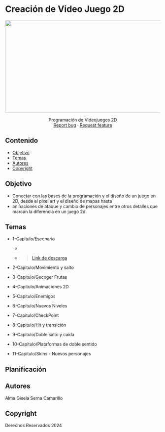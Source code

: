 # Creación de Video Juego 2D
<p align="center">
    <img src="(https://i.pinimg.com/originals/02/01/1e/02011ec8554277b8c70bf22fb192123c.gif)" alt="Logo" width=1200 height=300>

  <p align="center">
    Programación de Videojuegos 2D
    <br>
    <a href="https://reponame/issues/new?template=bug.md">Report bug</a>
    ·
    <a href="https://reponame/issues/new?template=feature.md&labels=feature">Request feature</a>
  </p>
</p>


## Contenido

- [Objetivo](#objetivo)
- [Temas](#temas)
- [Autores](#autores)
- [Copyright](#copyright)


## Objetivo
 - Conectar con las bases de la programación y el diseño de un juego en 2D, desde el pixel art y el diseño de mapas hasta
 - aniñaciones de ataque y cambio de personajes entre otros detalles que marcan la diferencia en un juego 2d.  


## Temas

* 1-Capitulo/Escenario
  * > 
  * ><a href="https://drive.google.com/file/d/1VIQydYZ3vDcm753kaNkYkQZKlxu_rBJ5/view?usp=drive_link">Link de descarga</a> 
* 2-Capitulo/Movimiento y salto 
  
* 3-Capitulo/Gecoger Frutas 
  
* 4-Capitulo/Animaciones 2D

* 5-Capitulo/Enemigos

* 6-Capitulo/Nuevos Niveles
  
* 7-Capitulo/CheckPoint
* 8-Capitulo/Hit y transición
* 9-Capitulo/Doble salto y caida
* 10-Capitulo/Plataformas de doble sentido
* 11-Capitulo/Skins - Nuevos personajes 

## Planificación

## Autores
Alma Gisela Serna Camarillo

## Copyright
Derechos Reservados 2024
